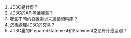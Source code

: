 

1.  JDBC是什麼？
2.  JDBC的API包括哪些？
3.  哪些不同的設置需求來連接資料庫？
4.  怎樣處理JDBC的交易？
5.  JDBC裏的PreparedStatement和Statement之間有什麼區別？
